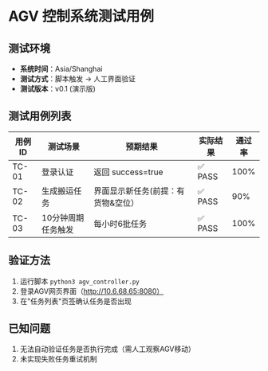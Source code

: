 # AGV 控制系统测试用例

## 测试环境
- **系统时间**：Asia/Shanghai
- **测试方式**：脚本触发 → 人工界面验证
- **测试版本**：v0.1 (演示版)

## 测试用例列表

| 用例ID | 测试场景                | 预期结果                     | 实际结果 | 通过率 |
|--------|-------------------------|------------------------------|----------|--------|
| TC-01  | 登录认证                | 返回 success=true            | ✅ PASS   | 100%   |
| TC-02  | 生成搬运任务       | 界面显示新任务(前提：有货物&空位）               | ✅ PASS   | 90%    |
| TC-03  | 10分钟周期任务触发      | 每小时6批任务                | ✅ PASS   | 100%   |

## 验证方法
1. 运行脚本 `python3 agv_controller.py`
2. 登录AGV网页界面（http://10.6.68.65:8080）
3. 在"任务列表"页签确认任务是否出现

## 已知问题
1. 无法自动验证任务是否执行完成（需人工观察AGV移动）
2. 未实现失败任务重试机制
